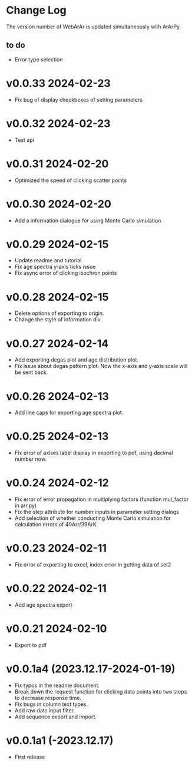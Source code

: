 # Change Log

The version number of WebArAr is updated simultaneously with ArArPy.

## to do

* Error type selection


# v0.0.33 2024-02-23
* Fix bug of display checkboxes of setting parameters

# v0.0.32 2024-02-23
* Test api 

# v0.0.31 2024-02-20
* Optimized the speed of clicking scatter points

# v0.0.30 2024-02-20
* Add a information dialogue for using Monte Carlo simulation

# v0.0.29 2024-02-15
* Update readme and tutorial
* Fix age spectra y-axis ticks issue
* Fix async error of clicking isochron points

# v0.0.28 2024-02-15
* Delete options of exporting to origin.
* Change the style of information div.

# v0.0.27 2024-02-14
* Add exporting degas plot and age distribution plot.
* Fix issue about degas pattern plot. Now the x-axis and y-axis scale will be sent back.

# v0.0.26 2024-02-13
* Add line caps for exporting age spectra plot.

# v0.0.25 2024-02-13
* Fix error of axises label display in exporting to pdf, using decimal number now.

# v0.0.24 2024-02-12
* Fix error of error propagation in multiplying factors (function mul_factor in arr.py)
* Fix the step attribute for number inputs in parameter setting dialogs
* Add selection of whether conducting Monte Carlo simulation for calculation errors of 40Arr/39ArK

# v0.0.23 2024-02-11
* Fix error of exporting to excel, index error in getting data of set2

# v0.0.22 2024-02-11
* Add age spectra export

# v0.0.21 2024-02-10
* Export to pdf

# v0.0.1a4 (2023.12.17-2024-01-19)

* Fix typos in the readme document.
* Break down the request function for clicking data points into two steps to decrease response time.
* Fix bugs in column text types.
* Add raw data input filter.
* Add sequence export and import.

# v0.0.1a1 (-2023.12.17)

* First release
